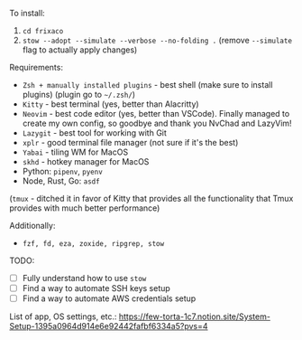 To install:

1. `cd frixaco`
2. `stow --adopt --simulate --verbose --no-folding .` (remove `--simulate` flag to actually apply changes)

Requirements:

- `Zsh + manually installed plugins` - best shell (make sure to install plugins) (plugin go to `~/.zsh/`)
- `Kitty` - best terminal (yes, better than Alacritty)
- `Neovim` - best code editor (yes, better than VSCode). Finally managed to create my own config, so goodbye and thank you NvChad and LazyVim!
- `Lazygit` - best tool for working with Git
- `xplr` - good terminal file manager (not sure if it's the best)
- `Yabai` - tiling WM for MacOS
- `skhd` - hotkey manager for MacOS
- Python: `pipenv`, `pyenv`
- Node, Rust, Go: `asdf`

(`tmux` - ditched it in favor of Kitty that provides all the functionality that Tmux provides with much better performance)

Additionally:
- `fzf, fd, eza, zoxide, ripgrep, stow`

TODO:

- [ ] Fully understand how to use `stow`
- [ ] Find a way to automate SSH keys setup
- [ ] Find a way to automate AWS credentials setup

List of app, OS settings, etc.: https://few-torta-1c7.notion.site/System-Setup-1395a0964d914e6e92442fafbf6334a5?pvs=4
